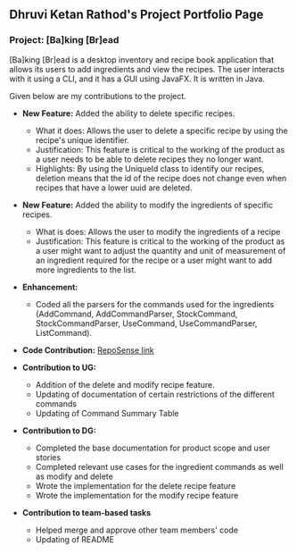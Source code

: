 ## Dhruvi Ketan Rathod's Project Portfolio Page

### Project: [Ba]king [Br]ead

[Ba]king [Br]ead is a desktop inventory and recipe book application that allows its users to add ingredients and view the
recipes. The user interacts with it using a CLI, and it has a GUI using JavaFX. It is written in Java.

Given below are my contributions to the project.

* **New Feature:** Added the ability to delete specific recipes.
    * What it does: Allows the user to delete a specific recipe by using the recipe's unique identifier.
    * Justification: This feature is critical to the working of the product as a user needs to be able to delete recipes 
      they no longer want.
    * Highlights: By using the UniqueId class to identify our recipes, deletion means that the id of the recipe does not 
      change even when recipes that have a lower uuid are deleted.
* **New Feature:** Added the ability to modify the ingredients of specific recipes.
  * What is does: Allows the user to modify the ingredients of a recipe 
  * Justification: This feature is critical to the working of the product as a user might want to adjust the quantity 
    and unit of measurement of an ingredient required for the recipe or a user might want to add more ingredients to the
    list.
* **Enhancement:** 
  * Coded all the parsers for the commands used for the ingredients (AddCommand, AddCommandParser, StockCommand, 
    StockCommandParser, UseCommand, UseCommandParser, ListCommand).

* **Code Contribution:** [RepoSense link](https://nus-cs2103-ay2324s1.github.io/tp-dashboard/?search=dhruvir29&breakdown=false&sort=groupTitle%20dsc&sortWithin=title&since=2023-09-22&timeframe=commit&mergegroup=&groupSelect=groupByRepos)

* **Contribution to UG:**
    - Addition of the delete and modify recipe feature.
    - Updating of documentation of certain restrictions of the different commands
    - Updating of Command Summary Table

* **Contribution to DG:**
    - Completed the base documentation for product scope and user stories
    - Completed relevant use cases for the ingredient commands as well as modify and delete
    - Wrote the implementation for the delete recipe feature
    - Wrote the implementation for the modify recipe feature


* **Contribution to team-based tasks**
    - Helped merge and approve other team members' code
    - Updating of README